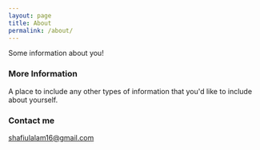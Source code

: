 ```yaml
---
layout: page
title: About
permalink: /about/
---
```


Some information about you!

### More Information

A place to include any other types of information that you'd like to include about yourself.

### Contact me

[shafiulalam16@gmail.com](mailto:shafiulalam16@gmail.com)
